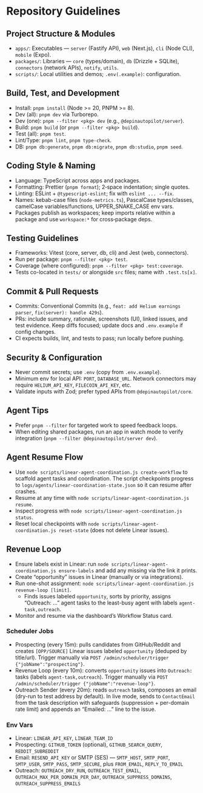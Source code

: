 # Repository Guidelines

## Project Structure & Modules

- `apps/`: Executables — `server` (Fastify API), `web` (Next.js), `cli` (Node CLI), `mobile` (Expo).
- `packages/`: Libraries — `core` (types/domain), `db` (Drizzle + SQLite), `connectors` (network APIs), `notify`, `utils`.
- `scripts/`: Local utilities and demos; `.env(.example)`: configuration.

## Build, Test, and Development

- Install: `pnpm install` (Node >= 20, PNPM >= 8).
- Dev (all): `pnpm dev` via Turborepo.
- Dev (one): `pnpm --filter <pkg> dev` (e.g., `@depinautopilot/server`).
- Build: `pnpm build` (or `pnpm --filter <pkg> build`).
- Test (all): `pnpm test`.
- Lint/Type: `pnpm lint`, `pnpm type-check`.
- DB: `pnpm db:generate`, `pnpm db:migrate`, `pnpm db:studio`, `pnpm seed`.

## Coding Style & Naming

- Language: TypeScript across apps and packages.
- Formatting: Prettier (`pnpm format`); 2‑space indentation; single quotes.
- Linting: ESLint + `@typescript-eslint`; fix with `eslint ... --fix`.
- Names: kebab-case files (`node-metrics.ts`), PascalCase types/classes, camelCase variables/functions, UPPER_SNAKE_CASE env vars.
- Packages publish as workspaces; keep imports relative within a package and use `workspace:*` for cross‑package deps.

## Testing Guidelines

- Frameworks: Vitest (core, server, db, cli) and Jest (web, connectors).
- Run per package: `pnpm --filter <pkg> test`.
- Coverage (where configured): `pnpm --filter <pkg> test:coverage`.
- Tests co-located in `tests/` or alongside `src` files; name with `.test.ts[x]`.

## Commit & Pull Requests

- Commits: Conventional Commits (e.g., `feat: add Helium earnings parser`, `fix(server): handle 429s`).
- PRs: include summary, rationale, screenshots (UI), linked issues, and test evidence. Keep diffs focused; update docs and `.env.example` if config changes.
- CI expects builds, lint, and tests to pass; run locally before pushing.

## Security & Configuration

- Never commit secrets; use `.env` (copy from `.env.example`).
- Minimum env for local API: `PORT`, `DATABASE_URL`. Network connectors may require `HELIUM_API_KEY`, `FILECOIN_API_KEY`, etc.
- Validate inputs with Zod; prefer typed APIs from `@depinautopilot/core`.

## Agent Tips

- Prefer `pnpm --filter` for targeted work to speed feedback loops.
- When editing shared packages, run an app in watch mode to verify integration (`pnpm --filter @depinautopilot/server dev`).

## Agent Resume Flow

- Use `node scripts/linear-agent-coordination.js create-workflow` to scaffold agent tasks and coordination. The script checkpoints progress to `logs/agents/linear-coordination-state.json` so it can resume after crashes.
- Resume at any time with `node scripts/linear-agent-coordination.js resume`.
- Inspect progress with `node scripts/linear-agent-coordination.js status`.
- Reset local checkpoints with `node scripts/linear-agent-coordination.js reset-state` (does not delete Linear issues).

## Revenue Loop

- Ensure labels exist in Linear: run `node scripts/linear-agent-coordination.js ensure-labels` and add any missing via the link it prints.
- Create “opportunity” issues in Linear (manually or via integrations).
- Run one-shot assignment: `node scripts/linear-agent-coordination.js revenue-loop [limit]`.
  - Finds issues labeled `opportunity`, sorts by priority, assigns “Outreach: …” agent tasks to the least-busy agent with labels `agent-task,outreach`.
- Monitor and resume via the dashboard’s Workflow Status card.

### Scheduler Jobs

- Prospecting (every 15m): pulls candidates from GitHub/Reddit and creates `[OPP/SOURCE]` Linear issues labeled `opportunity` (deduped by title/url). Trigger manually via `POST /admin/scheduler/trigger {"jobName":"prospecting"}`.
- Revenue Loop (every 10m): converts `opportunity` issues into `Outreach:` tasks (labels `agent-task,outreach`). Trigger manually via `POST /admin/scheduler/trigger {"jobName":"revenue-loop"}`.
- Outreach Sender (every 20m): reads `outreach` tasks, composes an email (dry-run to test address by default). In live mode, sends to `ContactEmail` from the task description with safeguards (suppression + per-domain rate limit) and appends an “Emailed: …” line to the issue.

### Env Vars

- Linear: `LINEAR_API_KEY`, `LINEAR_TEAM_ID`
- Prospecting: `GITHUB_TOKEN` (optional), `GITHUB_SEARCH_QUERY`, `REDDIT_SUBREDDIT`
- Email: `RESEND_API_KEY` or SMTP (SES) — `SMTP_HOST`, `SMTP_PORT`, `SMTP_USER`, `SMTP_PASS`, `SMTP_SECURE`, plus `FROM_EMAIL`, `REPLY_TO_EMAIL`
- Outreach: `OUTREACH_DRY_RUN`, `OUTREACH_TEST_EMAIL`, `OUTREACH_MAX_PER_DOMAIN_PER_DAY`, `OUTREACH_SUPPRESS_DOMAINS`, `OUTREACH_SUPPRESS_EMAILS`
